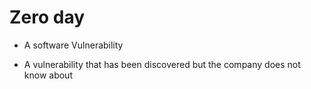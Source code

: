 # Zero day
* A software Vulnerability

* A vulnerability that has been discovered but the company does not know about 

# 
